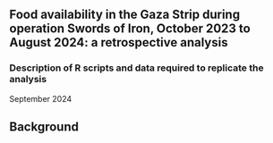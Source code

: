 ## Food availability in the Gaza Strip during operation Swords of Iron, October 2023 to August 2024: a retrospective analysis
### Description of R scripts and data required to replicate the analysis
September 2024

## Background
